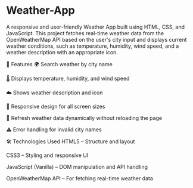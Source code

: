 # Weather-App
A responsive and user-friendly Weather App built using HTML, CSS, and JavaScript. This project fetches real-time weather data from the OpenWeatherMap API based on the user's city input and displays current weather conditions, such as temperature, humidity, wind speed, and a weather description with an appropriate icon.

🚀 Features
🌍 Search weather by city name

🌡️ Displays temperature, humidity, and wind speed

☁️ Shows weather description and icon

📱 Responsive design for all screen sizes

🔄 Refresh weather data dynamically without reloading the page

⚠️ Error handling for invalid city names

🛠️ Technologies Used
HTML5 – Structure and layout

CSS3 – Styling and responsive UI

JavaScript (Vanilla) – DOM manipulation and API handling

OpenWeatherMap API – For fetching real-time weather data
